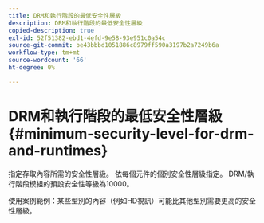 ```yaml
---
title: DRM和執行階段的最低安全性層級
description: DRM和執行階段的最低安全性層級
copied-description: true
exl-id: 52f51382-ebd1-4efd-9e58-93e951c0a54c
source-git-commit: be43bbbd1051886c8979ff590a3197b2a7249b6a
workflow-type: tm+mt
source-wordcount: '66'
ht-degree: 0%

---
```


# DRM和執行階段的最低安全性層級 {#minimum-security-level-for-drm-and-runtimes}

指定存取內容所需的安全性層級。 依每個元件的個別安全性層級指定。 DRM/執行階段模組的預設安全性等級為10000。

使用案例範例：某些型別的內容（例如HD視訊）可能比其他型別需要更高的安全性層級。
